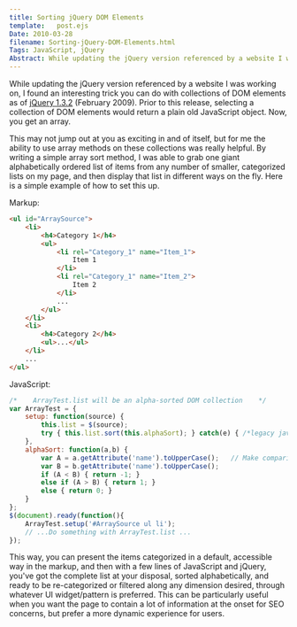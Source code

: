```yaml
---
title: Sorting jQuery DOM Elements
template:   post.ejs
Date: 2010-03-28
filename: Sorting-jQuery-DOM-Elements.html
Tags: JavaScript, jQuery
Abstract: While updating the jQuery version referenced by a website I was working on, I found an interesting trick you can do with collections of DOM elements as of jQuery 1.3.2 (February 2009). Prior to this release, selecting a collection of DOM elements would return a plain old JavaScript object. Now, you get an array.
---
```



While updating the jQuery version referenced by a website I was working
on, I found an interesting trick you can do with collections of DOM
elements as of [jQuery
1.3.2](http://blog.jquery.com/2009/02/20/jquery-132-released/) (February
2009). Prior to this release, selecting a collection of DOM elements
would return a plain old JavaScript object. Now, you get an array.

This may not jump out at you as exciting in and of itself, but for me
the ability to use array methods on these collections was really
helpful. By writing a simple array sort method, I was able to grab one
giant alphabetically ordered list of items from any number of smaller,
categorized lists on my page, and then display that list in different
ways on the fly. Here is a simple example of how to set this up.

Markup:

```html
<ul id="ArraySource">
    <li>
        <h4>Category 1</h4>
        <ul>
            <li rel="Category_1" name="Item_1">
                Item 1
            </li>
            <li rel="Category_1" name="Item_2">
                Item 2
            </li>
            ...
        </ul>
    </li>
    <li>
        <h4>Category 2</h4>
        <ul>...</ul>
    </li>
    ...
</ul>
```

JavaScript:

```javascript
/*    ArrayTest.list will be an alpha-sorted DOM collection    */
var ArrayTest = {
    setup: function(source) {
        this.list = $(source);
        try { this.list.sort(this.alphaSort); } catch(e) { /*legacy javascript; sort unsupported*/ }
    },
    alphaSort: function(a,b) {
        var A = a.getAttribute('name').toUpperCase();	// Make comparison case insensitive
        var B = b.getAttribute('name').toUpperCase();
        if (A < B) { return -1; }
        else if (A > B) { return 1; }
        else { return 0; }
    }
};
$(document).ready(function(){
    ArrayTest.setup('#ArraySource ul li');
    // ...Do something with ArrayTest.list ...
});
```

This way, you can present the items categorized in a default, accessible
way in the markup, and then with a few lines of JavaScript and jQuery,
you've got the complete list at your disposal, sorted alphabetically,
and ready to be re-categorized or filtered along any dimension desired,
through whatever UI widget/pattern is preferred. This can be
particularly useful when you want the page to contain a lot of
information at the onset for SEO concerns, but prefer a more dynamic
experience for users.
